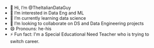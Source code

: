 - 👋 Hi, I’m @TheItalianDataGuy
- 👀 I’m interested in Data Eng and ML
- 🌱 I’m currently learning data science
- 💞️ I’m looking to collaborate on DS and Data Engineering projects
- 😄 Pronouns: he-his
- ⚡ Fun fact: I'm a Special Educational Need Teacher who is trying to switch career.

<!---
TheItalianDataGuy/TheItalianDataGuy is a ✨ special ✨ repository because its `README.md` (this file) appears on your GitHub profile.
You can click the Preview link to take a look at your changes.
--->
